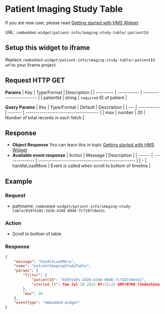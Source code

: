 # Patient Imaging Study Table

If you are new user, please read [Getting started with HMS Widget](/embedded-widget?widget=get-started)


URL: `/embedded-widget/patient-info/imaging-study-table/:patientId`

## Setup this widget to iframe
Replace `/embedded-widget/patient-info/imaging-study-table/:patientId` url to your iframe project.

## Request HTTP GET
**Params**
| Key       | Type/Format | Description              |
| --------- | ----------- | ------------------------ |
| patientId | string      | `required` ID of patient |

**Query Params**
| Key | Type/Format | Default | Description                           |
| --- | ----------- | ------- | ------------------------------------- |
| max | number      | 20      | Number of total records in each fetch |

## Response
- **Object Response**
    You can learn this in topic [Getting started with HMS Widget](/embedded-widget?widget=get-started)
- **Avaliable event response**
   | Action | Message        | Description                                       |
   | ------ | -------------- | ------------------------------------------------- |
   | -      | handleLoadMore | Event is called when scroll to bottom of timeline |

## Example

### Request
 - pathname: `/embedded-widget/patient-info/imaging-study-table/019fe101-2d2b-4346-89d6-7c7187c0ee3c` 

### Action
 - Scroll to bottom of table

### Response
```json
{
    "message": "handleLoadMore",
    "name": "patientImagingStudyTable",
    "params": {
        "filter": {
            "patientId": "019fe101-2d2b-4346-89d6-7c7187c0ee3c",
            "started_lt": Tue Jul 28 2015 07:31:15 GMT+0700 (Indochina Time),
        },
        "max": 20
    },
    "eventType": "embedded-widget"
}
```
